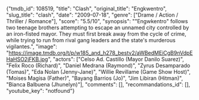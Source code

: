 {"tmdb_id": 108519, "title": "Clash", "original_title": "Engkwentro", "slug_title": "clash", "date": "2009-07-18", "genre": ["Drame / Action / Thriller / Romance"], "score": "5.5/10", "synopsis": "\"Engwkentro\" follows two teenage brothers attempting to escape an unnamed city controlled by an iron-fisted mayor. They must first break away from the cycle of crime, while trying to run from rival gang leaders and the state's murderous vigilantes.", "image": "https://image.tmdb.org/t/p/w185_and_h278_bestv2/aWBedMEiCgB9nVdpEHaHSO2jFKB.jpg", "actors": ["Celso Ad. Castillo (Mayor Danilo Suarez)", "Felix Roco (Richard)", "Daniel Medrana (Raymond)", "Zyrus Desamparado (Tomas)", "Eda Nolan (Jenny-Jane)", "Willie Revillame (Game Show Host)", "Moises Magisa (Father)", "Bayang Barrios (Jo)", "Jim Libiran (Hitman)", "Bianca Balbuena (Jhunelyn)"], "comments": [], "recommandations_id": [], "youtube_key": "notfound"}